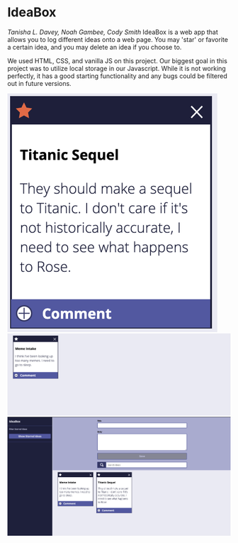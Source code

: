 # IdeaBox

*Tanisha L. Davey, Noah Gambee, Cody Smith*
IdeaBox is a web app that allows you to log different ideas onto a web page. You may 'star' or favorite a certain idea, and you may delete an idea if you choose to.

We used HTML, CSS, and vanilla JS on this project. 
Our biggest goal in this project was to utilize local storage in our Javascript. While it is not working perfectly, it has a good starting functionality and any bugs could be filtered out in future versions. 


![screencap0](https://github.com/nwgambee/IdeaBox/blob/master/assets-ideabox/Screen%20Shot%202019-10-31%20at%208.11.54%20AM.png)
![screencap1](https://github.com/nwgambee/IdeaBox/blob/master/assets-ideabox/Screen%20Shot%202019-10-31%20at%208.12.07%20AM.png)
![screencap2](https://github.com/nwgambee/IdeaBox/blob/master/assets-ideabox/Screen%20Shot%202019-10-31%20at%208.11.41%20AM.png)
